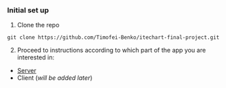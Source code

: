 ### Initial set up

1. Clone the repo 
```
git clone https://github.com/Timofei-Benko/itechart-final-project.git
```

2. Proceed to instructions according to which part of the app you are interested in: 
* [Server](api_v1(rest)/README.md)
* Client (_will be added later_)
